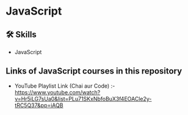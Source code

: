 # JavaScript



## 🛠 Skills
- JavaScript


## Links of JavaScript courses in this repository
- YouTube Playlist Link (Chai aur Code) :- https://www.youtube.com/watch?v=Hr5iLG7sUa0&list=PLu71SKxNbfoBuX3f4EOACle2y-tRC5Q37&pp=iAQB
